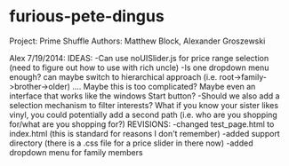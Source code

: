 furious-pete-dingus
===================
Project: Prime Shuffle
Authors: Matthew Block, Alexander Groszewski

Alex 7/19/2014:
IDEAS:
-Can use noUISlider.js for price range selection (need to figure out how to use with rich uncle)
-Is one dropdown menu enough? can maybe switch to hierarchical approach (i.e. root->family->brother->older) .... Maybe this is too complicated?  Maybe even an interface that works like the windows Start button?
-Should we also add a selection mechanism to filter interests?  What if you know your sister likes vinyl, you could potentially add a second path (i.e. who are you shopping for/what are you shopping for?)
REVISIONS:
-changed test_page.html to index.html (this is standard for reasons I don't remember)
-added support directory (there is a .css file for a price slider in there now)
-added dropdown menu for family members


